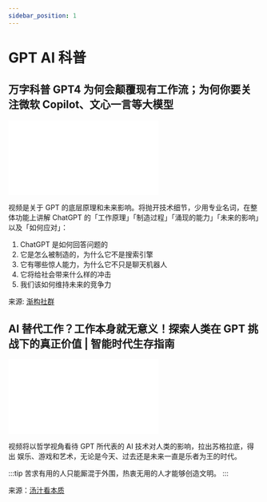 ```yaml
---
sidebar_position: 1
---
```


# GPT AI 科普

## 万字科普 GPT4 为何会颠覆现有工作流；为何你要关注微软 Copilot、文心一言等大模型

<iframe src="//player.bilibili.com/player.html?aid=653520954&bvid=BV1MY4y1R7EN&cid=1054910356&page=1" scrolling="no" border="0" frameBorder="no" framespacing="0" allowfullscreen="true"> </iframe>

视频是关于 GPT 的底层原理和未来影响。将抛开技术细节，少用专业名词，在整体功能上讲解 ChatGPT 的「工作原理」「制造过程」「涌现的能力」「未来的影响」以及「如何应对」：

1. ChatGPT 是如何回答问题的
2. 它是怎么被制造的，为什么它不是搜索引擎
3. 它有哪些惊人能力，为什么它不只是聊天机器人
4. 它将给社会带来什么样的冲击
5. 我们该如何维持未来的竞争力

来源: [渐构社群](https://www.modevol.com/)

## AI 替代工作？工作本身就无意义！探索人类在 GPT 挑战下的真正价值 | 智能时代生存指南

<iframe src="//player.bilibili.com/player.html?aid=527711775&bvid=BV1sM411V7MG&cid=1104749694&page=1" scrolling="no" border="0" frameBorder="no" framespacing="0" allowfullscreen="true"> </iframe>

视频将以哲学视角看待 GPT 所代表的 AI 技术对人类的影响，拉出苏格拉底，得出 娱乐、游戏和艺术，无论是今天、过去还是未来一直是乐者为王的时代。

:::tip
苦求有用的人只能厮混于外围，热衷无用的人才能够创造文明。
:::

来源：[汤汁看本质](https://space.bilibili.com/362588980)
